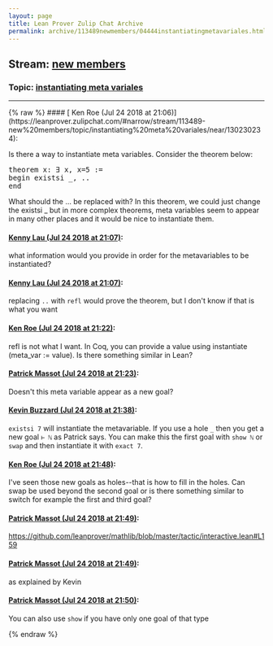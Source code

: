 ```yaml
---
layout: page
title: Lean Prover Zulip Chat Archive 
permalink: archive/113489newmembers/04444instantiatingmetavariales.html
---
```


## Stream: [new members](https://leanprover-community.github.io/archive/113489newmembers/index.html)
### Topic: [instantiating meta variales](https://leanprover-community.github.io/archive/113489newmembers/04444instantiatingmetavariales.html)

---

<base href="https://leanprover.zulipchat.com">
{% raw %}
#### [ Ken Roe (Jul 24 2018 at 21:06)](https://leanprover.zulipchat.com/#narrow/stream/113489-new%20members/topic/instantiating%20meta%20variales/near/130230234):
<p>Is there a way to instantiate meta variables.  Consider the theorem below:</p>
<div class="codehilite"><pre><span></span><span class="kn">theorem</span> <span class="n">x</span><span class="o">:</span> <span class="bp">∃</span> <span class="n">x</span><span class="o">,</span> <span class="n">x</span><span class="bp">=</span><span class="mi">5</span> <span class="o">:=</span>
<span class="k">begin</span> <span class="n">existsi</span> <span class="bp">_</span><span class="o">,</span> <span class="bp">..</span>
<span class="kn">end</span>
</pre></div>


<p>What should the ...  be replaced with?  In this theorem, we could just change the existsi _ but in more complex theorems, meta variables seem to appear in many other places and it would be nice to instantiate them.</p>

#### [ Kenny Lau (Jul 24 2018 at 21:07)](https://leanprover.zulipchat.com/#narrow/stream/113489-new%20members/topic/instantiating%20meta%20variales/near/130230270):
<p>what information would you provide in order for the metavariables to be instantiated?</p>

#### [ Kenny Lau (Jul 24 2018 at 21:07)](https://leanprover.zulipchat.com/#narrow/stream/113489-new%20members/topic/instantiating%20meta%20variales/near/130230286):
<p>replacing <code>..</code> with <code>refl</code> would prove the theorem, but I don't know if that is what you want</p>

#### [ Ken Roe (Jul 24 2018 at 21:22)](https://leanprover.zulipchat.com/#narrow/stream/113489-new%20members/topic/instantiating%20meta%20variales/near/130231216):
<p>refl is not what I want.  In Coq, you can provide a value using instantiate (meta_var := value).  Is there something similar in Lean?</p>

#### [ Patrick Massot (Jul 24 2018 at 21:23)](https://leanprover.zulipchat.com/#narrow/stream/113489-new%20members/topic/instantiating%20meta%20variales/near/130231266):
<p>Doesn't this meta variable appear as a new goal?</p>

#### [ Kevin Buzzard (Jul 24 2018 at 21:38)](https://leanprover.zulipchat.com/#narrow/stream/113489-new%20members/topic/instantiating%20meta%20variales/near/130232163):
<p><code>existsi 7</code> will instantiate the metavariable. If you use a hole <code>_</code> then you get a new goal <code>⊢ ℕ</code> as Patrick says. You can make this the first goal with <code>show ℕ</code> or <code>swap</code> and then instantiate it with <code>exact 7</code>.</p>

#### [ Ken Roe (Jul 24 2018 at 21:48)](https://leanprover.zulipchat.com/#narrow/stream/113489-new%20members/topic/instantiating%20meta%20variales/near/130232676):
<p>I've seen those new goals as holes--that is how to fill in the holes.  Can swap be used beyond the second goal or is there something similar to switch for example the first and third goal?</p>

#### [ Patrick Massot (Jul 24 2018 at 21:49)](https://leanprover.zulipchat.com/#narrow/stream/113489-new%20members/topic/instantiating%20meta%20variales/near/130232717):
<p><a href="https://github.com/leanprover/mathlib/blob/master/tactic/interactive.lean#L159" target="_blank" title="https://github.com/leanprover/mathlib/blob/master/tactic/interactive.lean#L159">https://github.com/leanprover/mathlib/blob/master/tactic/interactive.lean#L159</a></p>

#### [ Patrick Massot (Jul 24 2018 at 21:49)](https://leanprover.zulipchat.com/#narrow/stream/113489-new%20members/topic/instantiating%20meta%20variales/near/130232719):
<p>as explained by Kevin</p>

#### [ Patrick Massot (Jul 24 2018 at 21:50)](https://leanprover.zulipchat.com/#narrow/stream/113489-new%20members/topic/instantiating%20meta%20variales/near/130232781):
<p>You can also use <code>show</code> if you have only one goal of that type</p>


{% endraw %}
